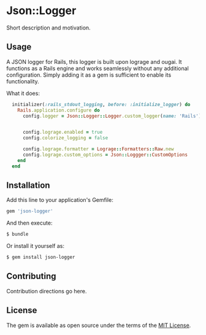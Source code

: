 # Json::Logger
Short description and motivation.

## Usage
A JSON logger for Rails, this logger is built upon lograge and ougai. It functions as a Rails engine and works seamlessly without any additional configuration. Simply adding it as a gem is sufficient to enable its functionality.

What it does:
```ruby
  initializer(:rails_stdout_logging, before: :initialize_logger) do
    Rails.application.configure do
      config.logger = Json::Logger::Logger.custom_logger(name: 'Rails')


      config.lograge.enabled = true
      config.colorize_logging = false

      config.lograge.formatter = Lograge::Formatters::Raw.new
      config.lograge.custom_options = Json::Loggger::CustomOptions
    end
  end
```


## Installation
Add this line to your application's Gemfile:

```ruby
gem 'json-logger'
```

And then execute:
```bash
$ bundle
```

Or install it yourself as:
```bash
$ gem install json-logger
```

## Contributing
Contribution directions go here.

## License
The gem is available as open source under the terms of the [MIT License](https://opensource.org/licenses/MIT).
